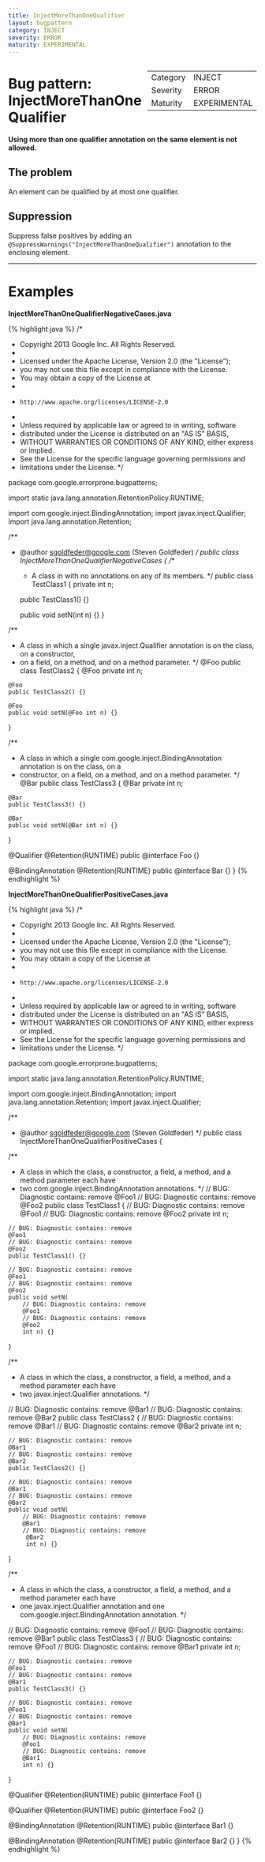 ```yaml
---
title: InjectMoreThanOneQualifier
layout: bugpattern
category: INJECT
severity: ERROR
maturity: EXPERIMENTAL
---
```


<div style="float:right;"><table id="metadata">
<tr><td>Category</td><td>INJECT</td></tr>
<tr><td>Severity</td><td>ERROR</td></tr>
<tr><td>Maturity</td><td>EXPERIMENTAL</td></tr>
</table></div>

# Bug pattern: InjectMoreThanOneQualifier
__Using more than one qualifier annotation on the same element is not allowed.__

## The problem
An element can be qualified by at most one qualifier.

## Suppression
Suppress false positives by adding an `@SuppressWarnings("InjectMoreThanOneQualifier")` annotation to the enclosing element.

----------

# Examples
__InjectMoreThanOneQualifierNegativeCases.java__

{% highlight java %}
/*
 * Copyright 2013 Google Inc. All Rights Reserved.
 *
 * Licensed under the Apache License, Version 2.0 (the "License");
 * you may not use this file except in compliance with the License.
 * You may obtain a copy of the License at
 *
 *     http://www.apache.org/licenses/LICENSE-2.0
 *
 * Unless required by applicable law or agreed to in writing, software
 * distributed under the License is distributed on an "AS IS" BASIS,
 * WITHOUT WARRANTIES OR CONDITIONS OF ANY KIND, either express or implied.
 * See the License for the specific language governing permissions and
 * limitations under the License.
 */

package com.google.errorprone.bugpatterns;

import static java.lang.annotation.RetentionPolicy.RUNTIME;

import com.google.inject.BindingAnnotation;
import javax.inject.Qualifier;
import java.lang.annotation.Retention;

/**
 * @author sgoldfeder@google.com (Steven Goldfeder)
 */
public class InjectMoreThanOneQualifierNegativeCases {
  /**
   * A class in with no annotations on any of its members.
   */
  public class TestClass1 {
    private int n;

    public TestClass1() {}

    public void setN(int n) {}
  }

  /**
   * A class in which a single javax.inject.Qualifier annotation is on the class, on a constructor,
   * on a field, on a method, and on a method parameter.
   */
  @Foo
  public class TestClass2 {
    @Foo
    private int n;

    @Foo
    public TestClass2() {}

    @Foo
    public void setN(@Foo int n) {}
  }

  /**
   * A class in which a single com.google.inject.BindingAnnotation annotation is on the class, on a
   * constructor, on a field, on a method, and on a method parameter.
   */
  @Bar
  public class TestClass3 {
    @Bar
    private int n;

    @Bar
    public TestClass3() {}

    @Bar
    public void setN(@Bar int n) {}
  }

  @Qualifier
  @Retention(RUNTIME)
  public @interface Foo {}
  
  @BindingAnnotation
  @Retention(RUNTIME)
  public @interface Bar {}
}
{% endhighlight %}

__InjectMoreThanOneQualifierPositiveCases.java__

{% highlight java %}
/*
 * Copyright 2013 Google Inc. All Rights Reserved.
 *
 * Licensed under the Apache License, Version 2.0 (the "License");
 * you may not use this file except in compliance with the License.
 * You may obtain a copy of the License at
 *
 *     http://www.apache.org/licenses/LICENSE-2.0
 *
 * Unless required by applicable law or agreed to in writing, software
 * distributed under the License is distributed on an "AS IS" BASIS,
 * WITHOUT WARRANTIES OR CONDITIONS OF ANY KIND, either express or implied.
 * See the License for the specific language governing permissions and
 * limitations under the License.
 */

package com.google.errorprone.bugpatterns;

import static java.lang.annotation.RetentionPolicy.RUNTIME;

import com.google.inject.BindingAnnotation;
import java.lang.annotation.Retention;
import javax.inject.Qualifier;

/**
 * @author sgoldfeder@google.com (Steven Goldfeder)
 */
public class InjectMoreThanOneQualifierPositiveCases {


  /**
   * A class in which the class, a constructor, a field, a method, and a method parameter each have
   * two com.google.inject.BindingAnnotation annotations.
   */
  // BUG: Diagnostic contains: remove
  @Foo1 
  // BUG: Diagnostic contains: remove
  @Foo2
  public class TestClass1 {
    // BUG: Diagnostic contains: remove
    @Foo1 
    // BUG: Diagnostic contains: remove
    @Foo2
    private int n;

    // BUG: Diagnostic contains: remove
    @Foo1 
    // BUG: Diagnostic contains: remove
    @Foo2
    public TestClass1() {}

    // BUG: Diagnostic contains: remove
    @Foo1 
    // BUG: Diagnostic contains: remove
    @Foo2
    public void setN(
        // BUG: Diagnostic contains: remove
        @Foo1 
        // BUG: Diagnostic contains: remove
        @Foo2 
        int n) {}
  }

  /**
   * A class in which the class, a constructor, a field, a method, and a method parameter each have
   * two javax.inject.Qualifier annotations.
   */

  // BUG: Diagnostic contains: remove
  @Bar1 
  // BUG: Diagnostic contains: remove
  @Bar2
  public class TestClass2 {
    // BUG: Diagnostic contains: remove
    @Bar1 
    // BUG: Diagnostic contains: remove
    @Bar2
    private int n;

    // BUG: Diagnostic contains: remove
    @Bar1
    // BUG: Diagnostic contains: remove
    @Bar2
    public TestClass2() {}

    // BUG: Diagnostic contains: remove
    @Bar1 
    // BUG: Diagnostic contains: remove
    @Bar2
    public void setN(
        // BUG: Diagnostic contains: remove
        @Bar1 
        // BUG: Diagnostic contains: remove
         @Bar2
         int n) {}
  }

  /**
   * A class in which the class, a constructor, a field, a method, and a method parameter each have
   * one javax.inject.Qualifier annotation and one com.google.inject.BindingAnnotation annotation.
   */

  // BUG: Diagnostic contains: remove
  @Foo1 
  // BUG: Diagnostic contains: remove
  @Bar1
  public class TestClass3 {
    // BUG: Diagnostic contains: remove
    @Foo1 
    // BUG: Diagnostic contains: remove
    @Bar1
    private int n;

    // BUG: Diagnostic contains: remove
    @Foo1 
    // BUG: Diagnostic contains: remove
    @Bar1
    public TestClass3() {}

    // BUG: Diagnostic contains: remove
    @Foo1 
    // BUG: Diagnostic contains: remove
    @Bar1
    public void setN(
        // BUG: Diagnostic contains: remove
        @Foo1 
        // BUG: Diagnostic contains: remove
        @Bar1 
        int n) {}
  }

  @Qualifier
  @Retention(RUNTIME)
  public @interface Foo1 {}
  
  @Qualifier
  @Retention(RUNTIME)
  public @interface Foo2 {}
  
  @BindingAnnotation
  @Retention(RUNTIME)
  public @interface Bar1 {}
  
  @BindingAnnotation
  @Retention(RUNTIME)
  public @interface Bar2 {}
}
{% endhighlight %}

